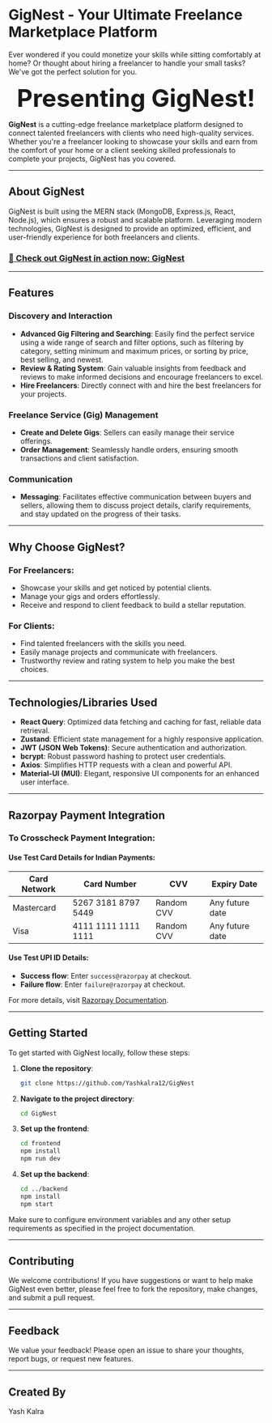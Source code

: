 # GigNest - Your Ultimate Freelance Marketplace Platform

Ever wondered if you could monetize your skills while sitting comfortably at home? Or thought about hiring a freelancer to handle your small tasks? We've got the perfect solution for you.  

<p align="center"><strong><font size="+5">Presenting GigNest!</font></strong></p>  

**GigNest** is a cutting-edge freelance marketplace platform designed to connect talented freelancers with clients who need high-quality services. Whether you're a freelancer looking to showcase your skills and earn from the comfort of your home or a client seeking skilled professionals to complete your projects, GigNest has you covered.

---

## About GigNest  

GigNest is built using the MERN stack (MongoDB, Express.js, React, Node.js), which ensures a robust and scalable platform. Leveraging modern technologies, GigNest is designed to provide an optimized, efficient, and user-friendly experience for both freelancers and clients.  

### [🎉 Check out GigNest in action now: GigNest](https://gig-nest.vercel.app/)  

---

## Features  

### Discovery and Interaction  
- **Advanced Gig Filtering and Searching**: Easily find the perfect service using a wide range of search and filter options, such as filtering by category, setting minimum and maximum prices, or sorting by price, best selling, and newest.  
- **Review & Rating System**: Gain valuable insights from feedback and reviews to make informed decisions and encourage freelancers to excel.  
- **Hire Freelancers**: Directly connect with and hire the best freelancers for your projects.  

### Freelance Service (Gig) Management  
- **Create and Delete Gigs**: Sellers can easily manage their service offerings.  
- **Order Management**: Seamlessly handle orders, ensuring smooth transactions and client satisfaction.  

### Communication  
- **Messaging**: Facilitates effective communication between buyers and sellers, allowing them to discuss project details, clarify requirements, and stay updated on the progress of their tasks.  

---

## Why Choose GigNest?  

### For Freelancers:  
- Showcase your skills and get noticed by potential clients.  
- Manage your gigs and orders effortlessly.  
- Receive and respond to client feedback to build a stellar reputation.  

### For Clients:  
- Find talented freelancers with the skills you need.  
- Easily manage projects and communicate with freelancers.  
- Trustworthy review and rating system to help you make the best choices.  

---

## Technologies/Libraries Used  

- **React Query**: Optimized data fetching and caching for fast, reliable data retrieval.  
- **Zustand**: Efficient state management for a highly responsive application.  
- **JWT (JSON Web Tokens)**: Secure authentication and authorization.  
- **bcrypt**: Robust password hashing to protect user credentials.  
- **Axios**: Simplifies HTTP requests with a clean and powerful API.  
- **Material-UI (MUI)**: Elegant, responsive UI components for an enhanced user interface.  

---

## Razorpay Payment Integration  

### To Crosscheck Payment Integration:  

#### Use Test Card Details for Indian Payments:  
| Card Network | Card Number          | CVV         | Expiry Date       |  
|--------------|----------------------|-------------|-------------------|  
| Mastercard   | 5267 3181 8797 5449 | Random CVV  | Any future date   |  
| Visa         | 4111 1111 1111 1111 | Random CVV  | Any future date   |  

#### Use Test UPI ID Details:  
- **Success flow**: Enter `success@razorpay` at checkout.  
- **Failure flow**: Enter `failure@razorpay` at checkout.  

For more details, visit [Razorpay Documentation](https://razorpay.com/docs/payments/payments/test-card-details/).  

---

## Getting Started  

To get started with GigNest locally, follow these steps:  

1. **Clone the repository**:  
   ```bash
   git clone https://github.com/Yashkalra12/GigNest
   ```

2. **Navigate to the project directory**:  
   ```bash
   cd GigNest
   ```

3. **Set up the frontend**:  
   ```bash
   cd frontend
   npm install
   npm run dev
   ```

4. **Set up the backend**:  
   ```bash
   cd ../backend
   npm install
   npm start
   ```

Make sure to configure environment variables and any other setup requirements as specified in the project documentation.

---

## Contributing  
We welcome contributions! If you have suggestions or want to help make GigNest even better, please feel free to fork the repository, make changes, and submit a pull request.

---

## Feedback  
We value your feedback! Please open an issue to share your thoughts, report bugs, or request new features.

---

## Created By  
Yash Kalra  
```

